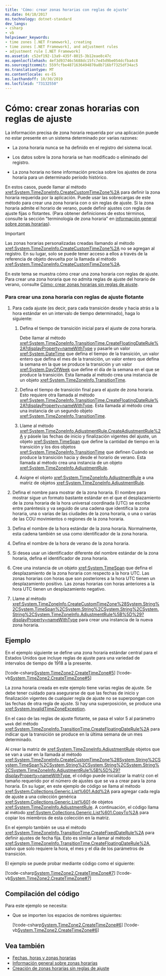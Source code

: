 ```yaml
---
title: 'Cómo: crear zonas horarias con reglas de ajuste'
ms.date: 04/10/2017
ms.technology: dotnet-standard
dev_langs:
- csharp
- vb
helpviewer_keywords:
- time zones [.NET Framework], creating
- time zones [.NET Framework], and adjustment rules
- adjustment rule [.NET Framework]
ms.assetid: c52ef192-13a9-435f-8015-3b12eae8c47c
ms.openlocfilehash: 4ef3d93746c5688dc15fc7e45d9be054dcfba4c8
ms.sourcegitcommit: 559fcfbe4871636494870a8b716bf7325df34ac5
ms.translationtype: MT
ms.contentlocale: es-ES
ms.lasthandoff: 10/30/2019
ms.locfileid: "73132550"
---
```

# <a name="how-to-create-time-zones-with-adjustment-rules"></a>Cómo: crear zonas horarias con reglas de ajuste

La información precisa de zona horaria requerida por una aplicación puede no estar presente en un sistema determinado por varias razones:

- La zona horaria nunca se ha definido en el registro del sistema local.

- Los datos sobre la zona horaria se han modificado o eliminado del registro.

- La zona horaria no tiene información precisa sobre los ajustes de zona horaria para un determinado período histórico.

En estos casos, puede llamar al método <xref:System.TimeZoneInfo.CreateCustomTimeZone%2A> para definir la zona horaria requerida por la aplicación. Puede usar las sobrecargas de este método para crear una zona horaria con o sin reglas de ajuste. Si la zona horaria admite el horario de verano, puede definir ajustes con reglas de ajuste fijas o flotantes. (Para obtener definiciones de estos términos, consulte la sección "terminología de zona horaria" en [información general sobre zonas horarias](../../../docs/standard/datetime/time-zone-overview.md)).

> [!IMPORTANT]
> Las zonas horarias personalizadas creadas llamando al método <xref:System.TimeZoneInfo.CreateCustomTimeZone%2A> no se agregan al registro. En su lugar, solo se puede tener acceso a ellos a través de la referencia de objeto devuelta por la llamada al método <xref:System.TimeZoneInfo.CreateCustomTimeZone%2A>.

En este tema se muestra cómo crear una zona horaria con reglas de ajuste. Para crear una zona horaria que no admita reglas de ajuste del horario de verano, consulte [Cómo: crear zonas horarias sin reglas de ajuste](../../../docs/standard/datetime/create-time-zones-without-adjustment-rules.md).

### <a name="to-create-a-time-zone-with-floating-adjustment-rules"></a>Para crear una zona horaria con reglas de ajuste flotante

1. Para cada ajuste (es decir, para cada transición desde y hacia atrás a la hora estándar en un intervalo de tiempo determinado), haga lo siguiente:

    1. Defina el tiempo de transición inicial para el ajuste de zona horaria.

       Debe llamar al método <xref:System.TimeZoneInfo.TransitionTime.CreateFloatingDateRule%2A?displayProperty=nameWithType> y pasarle un valor <xref:System.DateTime> que defina el tiempo de la transición, un valor entero que defina el mes de la transición, un valor entero que defina la semana en la que se produce la transición y un valor <xref:System.DayOfWeek> que define el día de la semana en el que se produce la transición. Esta llamada al método crea una instancia de un objeto <xref:System.TimeZoneInfo.TransitionTime>.

    2. Defina el tiempo de transición final para el ajuste de zona horaria. Esto requiere otra llamada al método <xref:System.TimeZoneInfo.TransitionTime.CreateFloatingDateRule%2A?displayProperty=nameWithType>. Esta llamada al método crea una instancia de un segundo objeto <xref:System.TimeZoneInfo.TransitionTime>.

    3. Llame al método <xref:System.TimeZoneInfo.AdjustmentRule.CreateAdjustmentRule%2A> y pásele las fechas de inicio y finalización vigentes del ajuste, un objeto <xref:System.TimeSpan> que define la cantidad de tiempo en la transición y los dos objetos <xref:System.TimeZoneInfo.TransitionTime> que definen Cuándo se produce la transición hacia y desde el horario de verano. Esta llamada al método crea una instancia de un objeto <xref:System.TimeZoneInfo.AdjustmentRule>.

    4. Asigne el objeto <xref:System.TimeZoneInfo.AdjustmentRule> a una matriz de objetos <xref:System.TimeZoneInfo.AdjustmentRule>.

2. Defina el nombre para mostrar de la zona horaria. El nombre para mostrar sigue un formato bastante estándar en el que el desplazamiento de la zona horaria de la hora universal coordinada (UTC) se escribe entre paréntesis y va seguido de una cadena que identifica la zona horaria, una o varias de las ciudades de la zona horaria, o una o varias de las COU movimientos o regiones de la zona horaria.

3. Defina el nombre de la hora estándar de la zona horaria. Normalmente, esta cadena también se usa como identificador de la zona horaria.

4. Defina el nombre de la hora de verano de la zona horaria.

5. Si desea usar un identificador diferente del nombre estándar de la zona horaria, defina el identificador de zona horaria.

6. Cree una instancia de un objeto <xref:System.TimeSpan> que defina el desplazamiento de la zona horaria con respecto a la hora UTC. Las zonas horarias con horas que son posteriores a la hora UTC tienen un desplazamiento positivo. Las zonas horarias con horas anteriores a la hora UTC tienen un desplazamiento negativo.

7. Llame al método <xref:System.TimeZoneInfo.CreateCustomTimeZone%28System.String%2CSystem.TimeSpan%2CSystem.String%2CSystem.String%2CSystem.String%2CSystem.TimeZoneInfo.AdjustmentRule%5B%5D%29?displayProperty=nameWithType> para crear una instancia de la nueva zona horaria.

## <a name="example"></a>Ejemplo

En el ejemplo siguiente se define una zona horaria estándar central para el Estados Unidos que incluye reglas de ajuste para una variedad de intervalos de tiempo de 1918 a la presente.

[!code-csharp[System.TimeZone2.CreateTimeZone#5](../../../samples/snippets/csharp/VS_Snippets_CLR_System/system.TimeZone2.CreateTimeZone/cs/System.TimeZone2.CreateTimeZone.cs#5)]
[!code-vb[System.TimeZone2.CreateTimeZone#5](../../../samples/snippets/visualbasic/VS_Snippets_CLR_System/system.TimeZone2.CreateTimeZone/vb/System.TimeZone2.CreateTimeZone.vb#5)]

La zona horaria creada en este ejemplo tiene varias reglas de ajuste. Se debe tener cuidado para asegurarse de que las fechas de inicio y finalización vigentes de cualquier regla de ajuste no se superpongan con las fechas de otra regla de ajuste. Si hay una superposición, se produce una <xref:System.InvalidTimeZoneException>.

En el caso de las reglas de ajuste flotante, se pasa el valor 5 al parámetro `week` del método <xref:System.TimeZoneInfo.TransitionTime.CreateFloatingDateRule%2A> para indicar que la transición se produce en la última semana de un mes determinado.

Al crear la matriz de <xref:System.TimeZoneInfo.AdjustmentRule> objetos que se van a usar en la llamada al método <xref:System.TimeZoneInfo.CreateCustomTimeZone%28System.String%2CSystem.TimeSpan%2CSystem.String%2CSystem.String%2CSystem.String%2CSystem.TimeZoneInfo.AdjustmentRule%5B%5D%29?displayProperty=nameWithType>, el código puede inicializar la matriz con el tamaño requerido por el número de ajustes que se va a crear para la zona horaria. En su lugar, en este ejemplo de código se llama al método <xref:System.Collections.Generic.List%601.Add%2A> para agregar cada regla de ajuste a una colección genérica <xref:System.Collections.Generic.List%601> de objetos <xref:System.TimeZoneInfo.AdjustmentRule>. A continuación, el código llama al método <xref:System.Collections.Generic.List%601.CopyTo%2A> para copiar los miembros de esta colección en la matriz.

En el ejemplo también se usa el método <xref:System.TimeZoneInfo.TransitionTime.CreateFixedDateRule%2A> para definir ajustes de fecha fija. Esto es similar a llamar al método <xref:System.TimeZoneInfo.TransitionTime.CreateFloatingDateRule%2A>, salvo que solo requiere la hora, el mes y el día de los parámetros de transición.

El ejemplo se puede probar mediante código como el siguiente:

[!code-csharp[System.TimeZone2.CreateTimeZone#7](../../../samples/snippets/csharp/VS_Snippets_CLR_System/system.TimeZone2.CreateTimeZone/cs/System.TimeZone2.CreateTimeZone.cs#7)]
[!code-vb[System.TimeZone2.CreateTimeZone#7](../../../samples/snippets/visualbasic/VS_Snippets_CLR_System/system.TimeZone2.CreateTimeZone/vb/System.TimeZone2.CreateTimeZone.vb#7)]

## <a name="compiling-the-code"></a>Compilación del código

Para este ejemplo se necesita:

- Que se importen los espacios de nombres siguientes:

  [!code-csharp[System.TimeZone2.CreateTimeZone#6](../../../samples/snippets/csharp/VS_Snippets_CLR_System/system.TimeZone2.CreateTimeZone/cs/System.TimeZone2.CreateTimeZone.cs#6)]
  [!code-vb[System.TimeZone2.CreateTimeZone#6](../../../samples/snippets/visualbasic/VS_Snippets_CLR_System/system.TimeZone2.CreateTimeZone/vb/System.TimeZone2.CreateTimeZone.vb#6)]

## <a name="see-also"></a>Vea también

- [Fechas, horas y zonas horarias](../../../docs/standard/datetime/index.md)
- [Información general sobre zonas horarias](../../../docs/standard/datetime/time-zone-overview.md)
- [Creación de zonas horarias sin reglas de ajuste](../../../docs/standard/datetime/create-time-zones-without-adjustment-rules.md)
